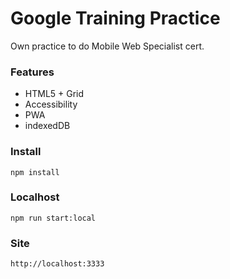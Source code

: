 # Google Training Practice

Own practice to do Mobile Web Specialist cert.

### Features

- HTML5 + Grid
- Accessibility
- PWA
- indexedDB

### Install

```
npm install
```

### Localhost

```
npm run start:local
```

### Site
```
http://localhost:3333
```